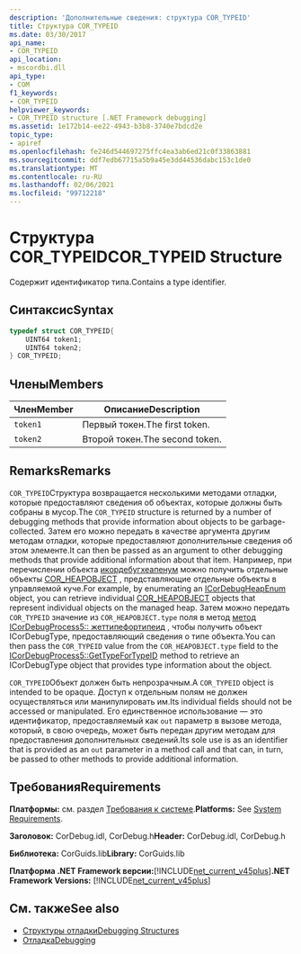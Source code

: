 ```yaml
---
description: 'Дополнительные сведения: структура COR_TYPEID'
title: Структура COR_TYPEID
ms.date: 03/30/2017
api_name:
- COR_TYPEID
api_location:
- mscordbi.dll
api_type:
- COM
f1_keywords:
- COR_TYPEID
helpviewer_keywords:
- COR_TYPEID structure [.NET Framework debugging]
ms.assetid: 1e172b14-ee22-4943-b3b8-3740e7bdcd2e
topic_type:
- apiref
ms.openlocfilehash: fe246d544697275ffc4ea3ab6ed21c0f33863881
ms.sourcegitcommit: ddf7edb67715a5b9a45e3dd44536dabc153c1de0
ms.translationtype: MT
ms.contentlocale: ru-RU
ms.lasthandoff: 02/06/2021
ms.locfileid: "99712218"
---
```

# <a name="cor_typeid-structure"></a><span data-ttu-id="0a329-103">Структура COR_TYPEID</span><span class="sxs-lookup"><span data-stu-id="0a329-103">COR_TYPEID Structure</span></span>

<span data-ttu-id="0a329-104">Содержит идентификатор типа.</span><span class="sxs-lookup"><span data-stu-id="0a329-104">Contains a type identifier.</span></span>  
  
## <a name="syntax"></a><span data-ttu-id="0a329-105">Синтаксис</span><span class="sxs-lookup"><span data-stu-id="0a329-105">Syntax</span></span>  
  
```cpp  
typedef struct COR_TYPEID{  
    UINT64 token1;  
    UINT64 token2;  
} COR_TYPEID;  
```  
  
## <a name="members"></a><span data-ttu-id="0a329-106">Члены</span><span class="sxs-lookup"><span data-stu-id="0a329-106">Members</span></span>  
  
|<span data-ttu-id="0a329-107">Член</span><span class="sxs-lookup"><span data-stu-id="0a329-107">Member</span></span>|<span data-ttu-id="0a329-108">Описание</span><span class="sxs-lookup"><span data-stu-id="0a329-108">Description</span></span>|  
|------------|-----------------|  
|`token1`|<span data-ttu-id="0a329-109">Первый токен.</span><span class="sxs-lookup"><span data-stu-id="0a329-109">The first token.</span></span>|  
|`token2`|<span data-ttu-id="0a329-110">Второй токен.</span><span class="sxs-lookup"><span data-stu-id="0a329-110">The second token.</span></span>|  
  
## <a name="remarks"></a><span data-ttu-id="0a329-111">Remarks</span><span class="sxs-lookup"><span data-stu-id="0a329-111">Remarks</span></span>  

 <span data-ttu-id="0a329-112">`COR_TYPEID`Структура возвращается несколькими методами отладки, которые предоставляют сведения об объектах, которые должны быть собраны в мусор.</span><span class="sxs-lookup"><span data-stu-id="0a329-112">The `COR_TYPEID` structure is returned by a number of debugging methods that provide information about objects to be garbage-collected.</span></span> <span data-ttu-id="0a329-113">Затем его можно передать в качестве аргумента другим методам отладки, которые предоставляют дополнительные сведения об этом элементе.</span><span class="sxs-lookup"><span data-stu-id="0a329-113">It can then be passed as an argument to other debugging methods that provide additional information about that item.</span></span> <span data-ttu-id="0a329-114">Например, при перечислении объекта [икордебугхеапенум](icordebugheapenum-interface.md) можно получить отдельные объекты [COR_HEAPOBJECT](cor-heapobject-structure.md) , представляющие отдельные объекты в управляемой куче.</span><span class="sxs-lookup"><span data-stu-id="0a329-114">For example, by enumerating an [ICorDebugHeapEnum](icordebugheapenum-interface.md) object, you can retrieve individual [COR_HEAPOBJECT](cor-heapobject-structure.md) objects that represent individual objects on the managed heap.</span></span> <span data-ttu-id="0a329-115">Затем можно передать `COR_TYPEID` значение из `COR_HEAPOBJECT.type` поля в метод [метод ICorDebugProcess5:: жеттипефортипеид](icordebugprocess5-gettypefortypeid-method.md) , чтобы получить объект ICorDebugType, предоставляющий сведения о типе объекта.</span><span class="sxs-lookup"><span data-stu-id="0a329-115">You can then pass the `COR_TYPEID` value from the `COR_HEAPOBJECT.type` field to the [ICorDebugProcess5::GetTypeForTypeID](icordebugprocess5-gettypefortypeid-method.md) method to retrieve an ICorDebugType object that provides type information about the object.</span></span>  
  
 <span data-ttu-id="0a329-116">`COR_TYPEID`Объект должен быть непрозрачным.</span><span class="sxs-lookup"><span data-stu-id="0a329-116">A `COR_TYPEID` object is intended to be opaque.</span></span> <span data-ttu-id="0a329-117">Доступ к отдельным полям не должен осуществляться или манипулировать им.</span><span class="sxs-lookup"><span data-stu-id="0a329-117">Its individual fields should not be accessed or manipulated.</span></span> <span data-ttu-id="0a329-118">Его единственное использование — это идентификатор, предоставляемый как `out` параметр в вызове метода, который, в свою очередь, может быть передан другим методам для предоставления дополнительных сведений.</span><span class="sxs-lookup"><span data-stu-id="0a329-118">Its sole use is as an identifier that is provided as an `out` parameter in a method call and that can, in turn, be passed to other methods to provide additional information.</span></span>  
  
## <a name="requirements"></a><span data-ttu-id="0a329-119">Требования</span><span class="sxs-lookup"><span data-stu-id="0a329-119">Requirements</span></span>  

 <span data-ttu-id="0a329-120">**Платформы:** см. раздел [Требования к системе](../../get-started/system-requirements.md).</span><span class="sxs-lookup"><span data-stu-id="0a329-120">**Platforms:** See [System Requirements](../../get-started/system-requirements.md).</span></span>  
  
 <span data-ttu-id="0a329-121">**Заголовок:** CorDebug.idl, CorDebug.h</span><span class="sxs-lookup"><span data-stu-id="0a329-121">**Header:** CorDebug.idl, CorDebug.h</span></span>  
  
 <span data-ttu-id="0a329-122">**Библиотека:** CorGuids.lib</span><span class="sxs-lookup"><span data-stu-id="0a329-122">**Library:** CorGuids.lib</span></span>  
  
 <span data-ttu-id="0a329-123">**Платформа .NET Framework версии:**[!INCLUDE[net_current_v45plus](../../../../includes/net-current-v45plus-md.md)]</span><span class="sxs-lookup"><span data-stu-id="0a329-123">**.NET Framework Versions:** [!INCLUDE[net_current_v45plus](../../../../includes/net-current-v45plus-md.md)]</span></span>  
  
## <a name="see-also"></a><span data-ttu-id="0a329-124">См. также</span><span class="sxs-lookup"><span data-stu-id="0a329-124">See also</span></span>

- [<span data-ttu-id="0a329-125">Структуры отладки</span><span class="sxs-lookup"><span data-stu-id="0a329-125">Debugging Structures</span></span>](debugging-structures.md)
- [<span data-ttu-id="0a329-126">Отладка</span><span class="sxs-lookup"><span data-stu-id="0a329-126">Debugging</span></span>](index.md)
